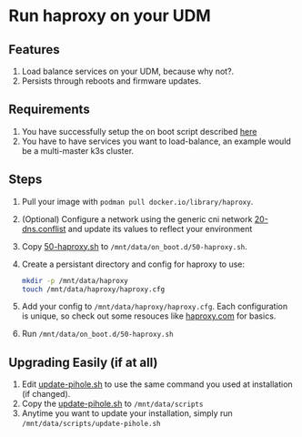 # Run haproxy on your UDM

## Features

1. Load balance services on your UDM, because why not?.
2. Persists through reboots and firmware updates.

## Requirements

1. You have successfully setup the on boot script described [here](https://github.com/boostchicken/udm-utilities/tree/master/on-boot-script)
2. You have to have services you want to load-balance, an example would be a multi-master k3s cluster.

## Steps

1. Pull your image with `podman pull docker.io/library/haproxy`.
1. (Optional) Configure a network using the generic cni network [20-dns.conflist](../cni-plugins/20-dns.conflist) and update its values to reflect your environment
1. Copy [50-haproxy.sh](./50-haproxy.sh) to `/mnt/data/on_boot.d/50-haproxy.sh`.
1. Create a persistant directory and config for haproxy to use:

    ```sh
    mkdir -p /mnt/data/haproxy
    touch /mnt/data/haproxy/haproxy.cfg
    ```

1. Add your config to `/mnt/data/haproxy/haproxy.cfg`. Each configuration is unique, so check out some resouces like [haproxy.com](https://www.haproxy.com/documentation/hapee/latest/configuration/config-sections/) for basics.
1. Run `/mnt/data/on_boot.d/50-haproxy.sh`

## Upgrading Easily (if at all)

1. Edit [update-pihole.sh](./update-pihole.sh) to use the same command you used at installation (if changed).
2. Copy the [update-pihole.sh](./update-pihole.sh) to `/mnt/data/scripts`
3. Anytime you want to update your installation, simply run `/mnt/data/scripts/update-pihole.sh`
